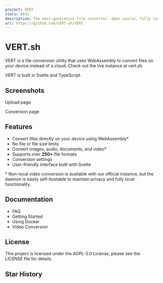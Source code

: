 ```yaml
---
project: VERT
stars: 8631
description: The next-generation file converter. Open source, fully local* and free forever.
url: https://github.com/VERT-sh/VERT
---
```


VERT.sh
=======

VERT is a file conversion utility that uses WebAssembly to convert files on your device instead of a cloud. Check out the live instance at vert.sh.

VERT is built in Svelte and TypeScript.

Screenshots
-----------

Upload page

Conversion page

Features
--------

-   Convert files directly on your device using WebAssembly\*
-   No file or file size limits
-   Convert images, audio, documents, and video\*
-   Supports over **250+** file formats
-   Conversion settings
-   User-friendly interface built with Svelte

\* Non-local video conversion is available with our official instance, but the daemon is easily self-hostable to maintain privacy and fully local functionality.

Documentation
-------------

-   FAQ
-   Getting Started
-   Using Docker
-   Video Conversion

License
-------

This project is licensed under the AGPL-3.0 License, please see the LICENSE file for details.

Star History
------------
